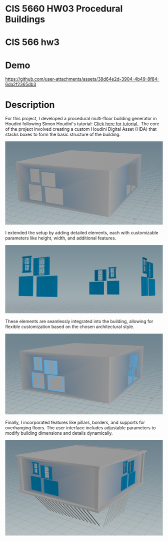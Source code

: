 # CIS 5660 HW03 Procedural Buildings

# CIS 566 hw3

# Demo


https://github.com/user-attachments/assets/38d64e2d-3904-4b49-8f84-6da2f2365db3


# Description

For this project, I developed a procedural multi-floor building generator in Houdini following Simon Houdini's tutorial: [Click here for tutorial.](https://www.youtube.com/watch?v=uIe97023sDk).
The core of the project involved creating a custom Houdini Digital Asset (HDA) that stacks boxes to form the basic structure of the building.

![image.png](image.png)

I extended the setup by adding detailed elements, each with customizable parameters like height, width, and additional features.

![image.png](image%201.png)

These elements are seamlessly integrated into the building, allowing for flexible customization based on the chosen architectural style.

![image.png](image%202.png)

Finally, I incorporated features like pillars, borders, and supports for overhanging floors. The user interface includes adjustable parameters to modify building dimensions and details dynamically.

![image.png](image%203.png)
